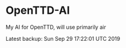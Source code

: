 # OpenTTD-AI
My AI for OpenTTD, will use primarily air

Latest backup: Sun Sep 29 17:22:01 UTC 2019
